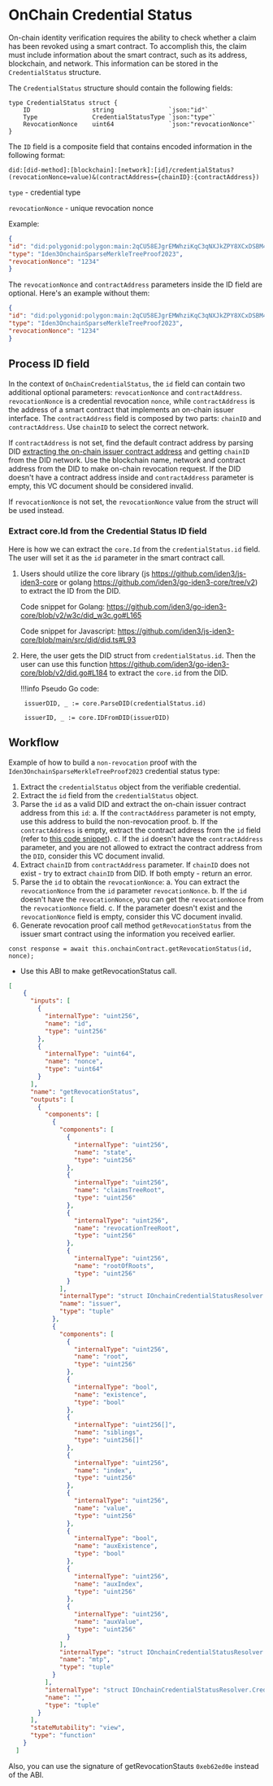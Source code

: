 # OnChain Credential Status

On-chain identity verification requires the ability to check whether a claim has been revoked using a smart contract. To accomplish this, the claim must include information about the smart contract, such as its address, blockchain, and network. This information can be stored in the `CredentialStatus` structure.

The `CredentialStatus` structure should contain the following fields:

```golang
type CredentialStatus struct {
	ID                 string               `json:"id"`
	Type               CredentialStatusType `json:"type"`
	RevocationNonce    uint64               `json:"revocationNonce"`
}
```

The `ID` field is a composite field that contains encoded information in the following format:

`did:[did-method]:[blockchain]:[network]:[id]/credentialStatus?(revocationNonce=value)&(contractAddress={chainID}:{contractAddress})`

`type` - credential type

`revocationNonce` - unique revocation nonce

Example:

```json
{
"id": "did:polygonid:polygon:main:2qCU58EJgrEMWhziKqC3qNXJkZPY8XCxDSBM4mqPkM/credentialStatus?revocationNonce=1234&contractAddress=1:0xf3bB959314B5D1e4587e1f597ccc289216608ac5",
"type": "Iden3OnchainSparseMerkleTreeProof2023",
"revocationNonce": "1234"
}
```

The `revocationNonce` and `contractAddress` parameters inside the ID field are optional. Here's an example without them:

```json
{
"id": "did:polygonid:polygon:main:2qCU58EJgrEMWhziKqC3qNXJkZPY8XCxDSBM4mqPkM/credentialStatus",
"type": "Iden3OnchainSparseMerkleTreeProof2023",
"revocationNonce": "1234"
}
```

## Process ID field

In the context of `OnChainCredentialStatus`, the `id` field can contain two additional optional parameters: `revocationNonce` and `contractAddress`.
`revocationNonce` is a credential revocation `nonce`, while `contractAddress` is the address of a smart contract that implements an on-chain issuer interface. The `contractAddress` field is composed by two parts: `chainID` and `contractAddress`. Use `chainID` to select the correct network.

If `contractAddress` is not set, find the default contract address by parsing DID [extracting the on-chain issuer contract address](https://github.com/iden3/go-iden3-core/blob/014f51e92da5c0c89c95c31e42bfca1652d2ad14/did.go#L345-L354) and getting `chainID` from the DID network. Use the blockchain name, network and contract address from the DID to make on-chain revocation request. If the DID doesn't have a contract address inside and `contractAddress` parameter is empty, this VC document should be considered invalid.

If `revocationNonce` is not set, the `revocationNonce` value from the struct will be used instead.

### Extract core.Id from the Credential Status ID field

Here is how we can extract the `core.Id` from the `credentialStatus.id` field. The user will set it as the `id` parameter in the smart contract call. 

1. Users should utilize the core library (js https://github.com/iden3/js-iden3-core or golang https://github.com/iden3/go-iden3-core/tree/v2) to extract the ID from the DID.

    Code snippet for Golang: https://github.com/iden3/go-iden3-core/blob/v2/w3c/did_w3c.go#L165
    
    Code snippet for Javascript: https://github.com/iden3/js-iden3-core/blob/main/src/did/did.ts#L93
  
2. Here, the user gets the DID struct from `credentialStatus.id`. Then the user can use this function https://github.com/iden3/go-iden3-core/blob/v2/did.go#L184 to extract the `core.id` from the DID.

    !!!info
        Pseudo Go code:

        issuerDID, _ := core.ParseDID(credentialStatus.id)

        issuerID, _ := core.IDFromDID(issuerDID)

## Workflow

Example of how to build a `non-revocation` proof with the `Iden3OnchainSparseMerkleTreeProof2023` credential status type:

1. Extract the `credentialStatus` object from the verifiable credential.
2. Extract the `id` field from the `credentialStatus` object.
3. Parse the `id` as a valid DID and extract the on-chain issuer contract address from this `id`:
a. If the `contractAddress` parameter is not empty, use this address to build the non-revocation proof.
b. If the `contractAddress` is empty, extract the contract address from the `id` field (refer to [this code snippet](https://github.com/iden3/go-iden3-core/blob/014f51e92da5c0c89c95c31e42bfca1652d2ad14/did.go#L345-L354)).
c. If the `id` doesn't have the `contractAddress` parameter, and you are not allowed to extract the contract address from the `DID`, consider this VC document invalid.
4. Extract `chainID` from `contractAddress` parameter. If `chainID` does not exist - try to extract `chainID` from DID. If both empty - return an error.
5. Parse the `id` to obtain the `revocationNonce`:
  a. You can extract the `revocationNonce` from the `id` parameter `revocationNonce`.
  b. If the `id` doesn't have the `revocationNonce`, you can get the `revocationNonce` from the `revocationNonce` field.
  c. If the parameter doesn't exist and the `revocationNonce` field is empty, consider this VC document invalid.
6. Generate revocation proof call method `getRevocationStatus` from the issuer smart contract using the information you received earlier.
    
```golang 
const response = await this.onchainContract.getRevocationStatus(id, nonce);  
```
    
- Use this ABI to make getRevocationStatus call.
    
```json
[
    {
      "inputs": [
        {
          "internalType": "uint256",
          "name": "id",
          "type": "uint256"
        },
        {
          "internalType": "uint64",
          "name": "nonce",
          "type": "uint64"
        }
      ],
      "name": "getRevocationStatus",
      "outputs": [
        {
          "components": [
            {
              "components": [
                {
                  "internalType": "uint256",
                  "name": "state",
                  "type": "uint256"
                },
                {
                  "internalType": "uint256",
                  "name": "claimsTreeRoot",
                  "type": "uint256"
                },
                {
                  "internalType": "uint256",
                  "name": "revocationTreeRoot",
                  "type": "uint256"
                },
                {
                  "internalType": "uint256",
                  "name": "rootOfRoots",
                  "type": "uint256"
                }
              ],
              "internalType": "struct IOnchainCredentialStatusResolver.IdentityStateRoots",
              "name": "issuer",
              "type": "tuple"
            },
            {
              "components": [
                {
                  "internalType": "uint256",
                  "name": "root",
                  "type": "uint256"
                },
                {
                  "internalType": "bool",
                  "name": "existence",
                  "type": "bool"
                },
                {
                  "internalType": "uint256[]",
                  "name": "siblings",
                  "type": "uint256[]"
                },
                {
                  "internalType": "uint256",
                  "name": "index",
                  "type": "uint256"
                },
                {
                  "internalType": "uint256",
                  "name": "value",
                  "type": "uint256"
                },
                {
                  "internalType": "bool",
                  "name": "auxExistence",
                  "type": "bool"
                },
                {
                  "internalType": "uint256",
                  "name": "auxIndex",
                  "type": "uint256"
                },
                {
                  "internalType": "uint256",
                  "name": "auxValue",
                  "type": "uint256"
                }
              ],
              "internalType": "struct IOnchainCredentialStatusResolver.Proof",
              "name": "mtp",
              "type": "tuple"
            }
          ],
          "internalType": "struct IOnchainCredentialStatusResolver.CredentialStatus",
          "name": "",
          "type": "tuple"
        }
      ],
      "stateMutability": "view",
      "type": "function"
    }
  ]
```
  
Also, you can use the signature of getRevocationStauts `0xeb62ed0e` instead of the ABI.

